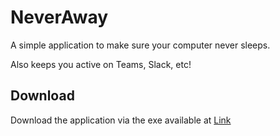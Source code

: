 # NeverAway
A simple application to make sure your computer never sleeps. 

Also keeps you active on Teams, Slack, etc!


## Download
Download the application via the exe available at [Link](https://garrettkeith.com)
 
